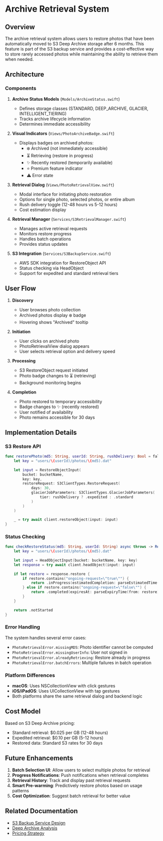 # Archive Retrieval System

## Overview

The archive retrieval system allows users to restore photos that have been automatically moved to S3 Deep Archive storage after 6 months. This feature is part of the S3 backup service and provides a cost-effective way to store rarely accessed photos while maintaining the ability to retrieve them when needed.

## Architecture

### Components

1. **Archive Status Models** (`Models/ArchiveStatus.swift`)
   - Defines storage classes (STANDARD, DEEP_ARCHIVE, GLACIER, INTELLIGENT_TIERING)
   - Tracks archive lifecycle information
   - Determines immediate accessibility

2. **Visual Indicators** (`Views/PhotoArchiveBadge.swift`)
   - Displays badges on archived photos:
     - ❄️ Archived (not immediately accessible)
     - ⏳ Retrieving (restore in progress)
     - ✨ Recently restored (temporarily available)
     - ⭐ Premium feature indicator
     - ⚠️ Error state

3. **Retrieval Dialog** (`Views/PhotoRetrievalView.swift`)
   - Modal interface for initiating photo restoration
   - Options for single photo, selected photos, or entire album
   - Rush delivery toggle (12-48 hours vs 5-12 hours)
   - Cost estimation display

4. **Retrieval Manager** (`Services/S3RetrievalManager.swift`)
   - Manages active retrieval requests
   - Monitors restore progress
   - Handles batch operations
   - Provides status updates

5. **S3 Integration** (`Services/S3BackupService.swift`)
   - AWS SDK integration for RestoreObject API
   - Status checking via HeadObject
   - Support for expedited and standard retrieval tiers

## User Flow

1. **Discovery**
   - User browses photo collection
   - Archived photos display ❄️ badge
   - Hovering shows "Archived" tooltip

2. **Initiation**
   - User clicks on archived photo
   - PhotoRetrievalView dialog appears
   - User selects retrieval option and delivery speed

3. **Processing**
   - S3 RestoreObject request initiated
   - Photo badge changes to ⏳ (retrieving)
   - Background monitoring begins

4. **Completion**
   - Photo restored to temporary accessibility
   - Badge changes to ✨ (recently restored)
   - User notified of availability
   - Photo remains accessible for 30 days

## Implementation Details

### S3 Restore API

```swift
func restorePhoto(md5: String, userId: String, rushDelivery: Bool = false) async throws {
    let key = "users/\(userId)/photos/\(md5).dat"
    
    let input = RestoreObjectInput(
        bucket: bucketName,
        key: key,
        restoreRequest: S3ClientTypes.RestoreRequest(
            days: 30,
            glacierJobParameters: S3ClientTypes.GlacierJobParameters(
                tier: rushDelivery ? .expedited : .standard
            )
        )
    )
    
    _ = try await client.restoreObject(input: input)
}
```

### Status Checking

```swift
func checkRestoreStatus(md5: String, userId: String) async throws -> RestoreStatus {
    let key = "users/\(userId)/photos/\(md5).dat"
    
    let input = HeadObjectInput(bucket: bucketName, key: key)
    let response = try await client.headObject(input: input)
    
    if let restore = response.restore {
        if restore.contains("ongoing-request=\"true\"") {
            return .inProgress(estimatedCompletion: parseEstimatedTime(from: restore))
        } else if restore.contains("ongoing-request=\"false\"") {
            return .completed(expiresAt: parseExpiryTime(from: restore))
        }
    }
    
    return .notStarted
}
```

### Error Handling

The system handles several error cases:
- `PhotoRetrievalError.missingMD5`: Photo identifier cannot be computed
- `PhotoRetrievalError.missingUserInfo`: User not signed in
- `PhotoRetrievalError.alreadyRetrieving`: Restore already in progress
- `PhotoRetrievalError.batchErrors`: Multiple failures in batch operation

### Platform Differences

- **macOS**: Uses NSCollectionView with click gestures
- **iOS/iPadOS**: Uses UICollectionView with tap gestures
- Both platforms share the same retrieval dialog and backend logic

## Cost Model

Based on S3 Deep Archive pricing:
- Standard retrieval: $0.025 per GB (12-48 hours)
- Expedited retrieval: $0.10 per GB (5-12 hours)
- Restored data: Standard S3 rates for 30 days

## Future Enhancements

1. **Batch Selection UI**: Allow users to select multiple photos for retrieval
2. **Progress Notifications**: Push notifications when retrieval completes
3. **Retrieval History**: Track and display past retrieval requests
4. **Smart Pre-warming**: Predictively restore photos based on usage patterns
5. **Cost Optimization**: Suggest batch retrieval for better value

## Related Documentation

- [S3 Backup Service Design](../../services/s3-backup/design/s3-backup-service-design.md)
- [Deep Archive Analysis](../../services/s3-backup/design/deep-archive-analysis.md)
- [Pricing Strategy](../../services/s3-backup/design/CURRENT-pricing-strategy.md)